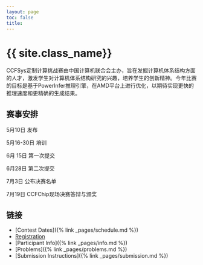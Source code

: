 ```yaml
---
layout: page
toc: false
title: 
---
```


#  {{ site.class_name}}

CCFSys定制计算挑战赛由中国计算机联合会主办，旨在发掘计算机体系结构方面的人才，激发学生对计算机体系结构研究的兴趣，培养学生的创新精神。今年比赛的目标是基于PowerInfer推理引擎，在AMD平台上进行优化，以期待实现更快的推理速度和更精确的生成结果。


## 赛事安排

5月10日 发布

5月16-30日 培训

6月 15日 第一次提交

6月28日 第二次提交

7月3日 公布决赛名单 

7月19日 CCFChip现场决赛答辩与颁奖

## 链接

  * [Contest Dates]({% link _pages/schedule.md %})
  * [Registration](https://www.wjx.top/vm/tbXtzkR.aspx#)
  * [Participant Info]({% link _pages/info.md %})
  * [Problems]({% link _pages/problems.md %})
  * [Submission Instructions]({% link _pages/submission.md %})
